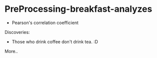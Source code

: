 # PreProcessing-breakfast-analyzes

- Pearson's correlation coefficient

Discoveries:

- Those who drink coffee don't drink tea. :D

More..
